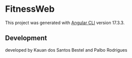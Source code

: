 # FitnessWeb

This project was generated with [Angular CLI](https://github.com/angular/angular-cli) version 17.3.3.

## Development 

developed by 
Kauan dos Santos Bestel and Palbo Rodrigues
